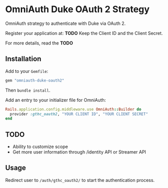 # OmniAuth Duke OAuth 2 Strategy

OmniAuth strategy to authenticate with Duke via OAuth 2.

Register your application at: **TODO**  Keep the Client ID and the Client Secret.

For more details, read the **TODO**

## Installation

Add to your `Gemfile`:

```ruby
gem "omniauth-duke-oauth2"
```

Then `bundle install`.

Add an entry to your initializer file for OmniAuth:
```ruby
Rails.application.config.middleware.use OmniAuth::Builder do
  provider :gthc_oauth2, "YOUR CLIENT ID", "YOUR CLIENT SECRET"
end
```

## TODO
* Ability to customize scope
* Get more user information through /identity API or Streamer API

## Usage

Redirect user to `/auth/gthc_oauth2/` to start the authentication process.